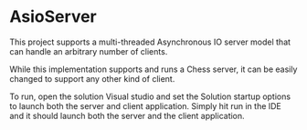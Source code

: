 # AsioServer

This project supports a multi-threaded Asynchronous IO server model that can handle an arbitrary number of clients.

While this implementation supports and runs a Chess server, it can be easily changed to support any other kind of client.

To run, open the solution Visual studio and set the Solution startup options to launch both the server and client application. Simply hit run in the IDE and it should launch both the server and the client application.
